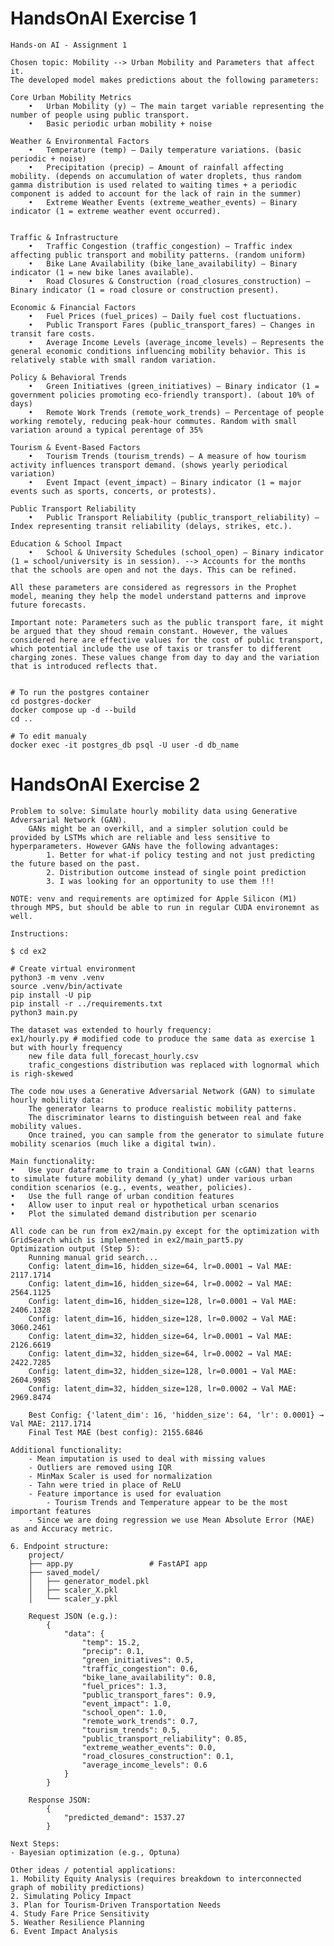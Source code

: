# HandsOnAI Exercise 1
	Hands-on AI - Assignment 1

	Chosen topic: Mobility --> Urban Mobility and Parameters that affect it.
	The developed model makes predictions about the following parameters: 

	Core Urban Mobility Metrics
		•	Urban Mobility (y) – The main target variable representing the number of people using public transport.
		•	Basic periodic urban mobility + noise

	Weather & Environmental Factors
		•	Temperature (temp) – Daily temperature variations. (basic periodic + noise)
		•	Precipitation (precip) – Amount of rainfall affecting mobility. (depends on accumulation of water droplets, thus random gamma distribution is used related to waiting times + a periodic component is added to account for the lack of rain in the summer)
		•	Extreme Weather Events (extreme_weather_events) – Binary indicator (1 = extreme weather event occurred).


	Traffic & Infrastructure
		•	Traffic Congestion (traffic_congestion) – Traffic index affecting public transport and mobility patterns. (random uniform)
		•	Bike Lane Availability (bike_lane_availability) – Binary indicator (1 = new bike lanes available).
		•	Road Closures & Construction (road_closures_construction) – Binary indicator (1 = road closure or construction present).

	Economic & Financial Factors
		•	Fuel Prices (fuel_prices) – Daily fuel cost fluctuations.
		•	Public Transport Fares (public_transport_fares) – Changes in transit fare costs.
		•	Average Income Levels (average_income_levels) – Represents the general economic conditions influencing mobility behavior. This is relatively stable with small random variation. 

	Policy & Behavioral Trends
		•	Green Initiatives (green_initiatives) – Binary indicator (1 = government policies promoting eco-friendly transport). (about 10% of days)
		•	Remote Work Trends (remote_work_trends) – Percentage of people working remotely, reducing peak-hour commutes. Random with small variation around a typical perentage of 35%

	Tourism & Event-Based Factors
		•	Tourism Trends (tourism_trends) – A measure of how tourism activity influences transport demand. (shows yearly periodical variation)
		•	Event Impact (event_impact) – Binary indicator (1 = major events such as sports, concerts, or protests).

	Public Transport Reliability
		•	Public Transport Reliability (public_transport_reliability) – Index representing transit reliability (delays, strikes, etc.).

	Education & School Impact
		•	School & University Schedules (school_open) – Binary indicator (1 = school/university is in session). --> Accounts for the months that the schools are open and not the days. This can be refined. 

	All these parameters are considered as regressors in the Prophet model, meaning they help the model understand patterns and improve future forecasts.

	Important note: Parameters such as the public transport fare, it might be argued that they shoud remain constant. However, the values considered here are effective values for the cost of public transport, which potential include the use of taxis or transfer to different charging zones. These values change from day to day and the variation that is introduced reflects that. 


	# To run the postgres container
	cd postgres-docker
	docker compose up -d --build
	cd .. 

	# To edit manualy
	docker exec -it postgres_db psql -U user -d db_name


# HandsOnAI Exercise 2

	Problem to solve: Simulate hourly mobility data using Generative Adversarial Network (GAN).
		GANs might be an overkill, and a simpler solution could be provided by LSTMs which are reliable and less sensitive to hyperparameters. However GANs have the following advantages: 
			1. Better for what-if policy testing and not just predicting the future based on the past. 
			2. Distribution outcome instead of single point prediction
			3. I was looking for an opportunity to use them !!! 

	NOTE: venv and requirements are optimized for Apple Silicon (M1) through MPS, but should be able to run in regular CUDA environemnt as well.  

	Instructions: 

	$ cd ex2

	# Create virtual environment 
	python3 -m venv .venv
	source .venv/bin/activate
	pip install -U pip
	pip install -r ../requirements.txt
	python3 main.py

	The dataset was extended to hourly frequency:
	ex1/hourly.py # modified code to produce the same data as exercise 1 but with hourly frequency
		new file data full_forecast_hourly.csv
		trafic_congestions distribution was replaced with lognormal which is righ-skewed

	The code now uses a Generative Adversarial Network (GAN) to simulate hourly mobility data: 
		The generator learns to produce realistic mobility patterns.
		The discriminator learns to distinguish between real and fake mobility values.
		Once trained, you can sample from the generator to simulate future mobility scenarios (much like a digital twin).

	Main functionality: 
	•	Use your dataframe to train a Conditional GAN (cGAN) that learns to simulate future mobility demand (y_yhat) under various urban condition scenarios (e.g., events, weather, policies).
	•	Use the full range of urban condition features
	•	Allow user to input real or hypothetical urban scenarios
	•	Plot the simulated demand distribution per scenario

	All code can be run from ex2/main.py except for the optimization with GridSearch which is implemented in ex2/main_part5.py
	Optimization output (Step 5): 
		Running manual grid search...
		Config: latent_dim=16, hidden_size=64, lr=0.0001 → Val MAE: 2117.1714
		Config: latent_dim=16, hidden_size=64, lr=0.0002 → Val MAE: 2564.1125
		Config: latent_dim=16, hidden_size=128, lr=0.0001 → Val MAE: 2406.1328
		Config: latent_dim=16, hidden_size=128, lr=0.0002 → Val MAE: 3060.2461
		Config: latent_dim=32, hidden_size=64, lr=0.0001 → Val MAE: 2126.6619
		Config: latent_dim=32, hidden_size=64, lr=0.0002 → Val MAE: 2422.7285
		Config: latent_dim=32, hidden_size=128, lr=0.0001 → Val MAE: 2604.9985
		Config: latent_dim=32, hidden_size=128, lr=0.0002 → Val MAE: 2969.8474

		Best Config: {'latent_dim': 16, 'hidden_size': 64, 'lr': 0.0001} → Val MAE: 2117.1714
		Final Test MAE (best config): 2155.6846

	Additional functionality: 
		- Mean imputation is used to deal with missing values
		- Outliers are removed using IQR
		- MinMax Scaler is used for normalization
		- Tahn were tried in place of ReLU 
		- Feature importance is used for evaluation
			- Tourism Trends and Temperature appear to be the most important features
		- Since we are doing regression we use Mean Absolute Error (MAE) as and Accuracy metric.

	6. Endpoint structure: 
		project/
		├── app.py                 # FastAPI app
		├── saved_model/
		│   ├── generator_model.pkl
		│   ├── scaler_X.pkl
		│   └── scaler_y.pkl

		Request JSON (e.g.):
			{
				"data": {
					"temp": 15.2,
					"precip": 0.1,
					"green_initiatives": 0.5,
					"traffic_congestion": 0.6,
					"bike_lane_availability": 0.8,
					"fuel_prices": 1.3,
					"public_transport_fares": 0.9,
					"event_impact": 1.0,
					"school_open": 1.0,
					"remote_work_trends": 0.7,
					"tourism_trends": 0.5,
					"public_transport_reliability": 0.85,
					"extreme_weather_events": 0.0,
					"road_closures_construction": 0.1,
					"average_income_levels": 0.6
				}
			}

		Response JSON: 
			{
				"predicted_demand": 1537.27
			}

	Next Steps: 
	- Bayesian optimization (e.g., Optuna)

	Other ideas / potential applications: 
	1. Mobility Equity Analysis (requires breakdown to interconnected graph of mobility predictions)
	2. Simulating Policy Impact
	3. Plan for Tourism-Driven Transportation Needs
	4. Study Fare Price Sensitivity
	5. Weather Resilience Planning
	6. Event Impact Analysis